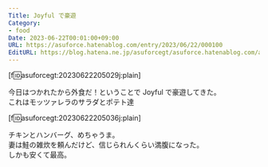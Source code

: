```yaml
---
Title: Joyful で豪遊
Category:
- food
Date: 2023-06-22T00:01:00+09:00
URL: https://asuforce.hatenablog.com/entry/2023/06/22/000100
EditURL: https://blog.hatena.ne.jp/asuforcegt/asuforce.hatenablog.com/atom/entry/820878482943719467
---
```


[f:id:asuforcegt:20230622205029j:plain]

今日はつかれたから外食だ！ということで Joyful で豪遊してきた。  
これはモッツァレラのサラダとポテト達

[f:id:asuforcegt:20230622205036j:plain]

チキンとハンバーグ、めちゃうま。  
妻は鮭の雑炊を頼んだけど、信じられんくらい満腹になった。  
しかも安くて最高。  
